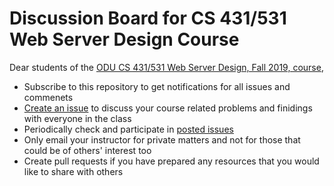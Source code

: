# Discussion Board for CS 431/531 Web Server Design Course

Dear students of the [ODU CS 431/531 Web Server Design, Fall 2019, course](https://cs531-f19.github.io/),

* Subscribe to this repository to get notifications for all issues and commenets
* [Create an issue](https://github.com/cs531-f19/discussions/issues/new) to discuss your course related problems and finidings with everyone in the class
* Periodically check and participate in [posted issues](https://github.com/cs531-f19/discussions/issues)
* Only email your instructor for private matters and not for those that could be of others' interest too
* Create pull requests if you have prepared any resources that you would like to share with others
